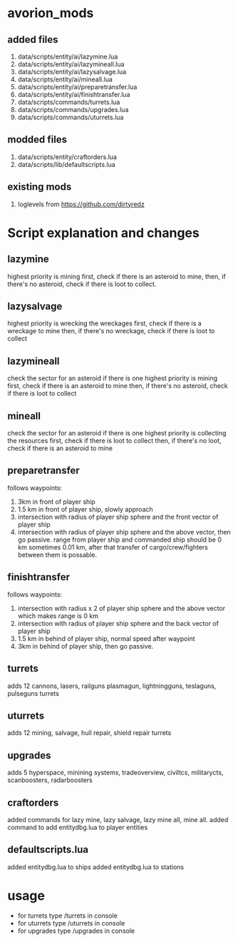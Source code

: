 # avorion_mods
## added files
1. data/scripts/entity/ai/lazymine.lua 
1. data/scripts/entity/ai/lazymineall.lua
1. data/scripts/entity/ai/lazysalvage.lua
1. data/scripts/entity/ai/mineall.lua
1. data/scripts/entity/ai/preparetransfer.lua 
1. data/scripts/entity/ai/finishtransfer.lua 
1. data/scripts/commands/turrets.lua
1. data/scripts/commands/upgrades.lua
1. data/scripts/commands/uturrets.lua

## modded files

1. data/scripts/entity/craftorders.lua
1. data/scripts/lib/defaultscripts.lua
## existing mods

1. loglevels from https://github.com/dirtyredz

# Script explanation and changes

## lazymine 
highest priority is mining
first, check if there is an asteroid to mine, 
then, if there's no asteroid, check  if there is loot to collect.
## lazysalvage
highest priority is wrecking the wreckages
first, check if there is a wreckage to mine
then, if there's no wreckage, check if there is loot to collect
## lazymineall
check the sector for an asteroid
if there is one
highest priority is mining
first, check if there is an asteroid to mine
then, if there's no asteroid, check  if there is loot to collect
## mineall
check the sector for an asteroid
if there is one
highest priority is collecting the resources
first, check if there is loot to collect
then, if there's no loot, check if there is an asteroid to mine
## preparetransfer
follows waypoints:
1. 3km in front of player ship
1. 1.5 km in front of player ship, slowly approach
1. intersection with radius of player ship sphere and the front vector of player ship
1. intersection with radius of player ship sphere and the above vector, then go passive.
range from player ship and commanded ship should be 0 km sometimes 0.01 km, after that transfer of cargo/crew/fighters between them is possable.
## finishtransfer
follows waypoints:
1. intersection with radius x 2 of player ship sphere and the above vector which makes range is 0 km
1. intersection with radius of player ship sphere and the back vector of player ship
1. 1.5 km in behind of player ship, normal speed after waypoint
1. 3km in behind of player ship, then go passive.


## turrets
adds 12 cannons, lasers, railguns plasmagun, lightningguns, teslaguns, pulseguns turrets
## uturrets
adds 12 mining, salvage, hull repair, shield repair turrets
## upgrades
adds 5 hyperspace, minining systems, tradeoverview, civiltcs, militarycts, scanboosters, radarboosters
## craftorders
added commands for lazy mine, lazy salvage, lazy mine all, mine all.
added command to add entitydbg.lua to player entities
## defaultscripts.lua
added entitydbg.lua to ships
added entitydbg.lua to stations


# usage
* for turrets type /turrets in console
* for uturrets type /uturrets in console
* for upgrades type /upgrades in console

